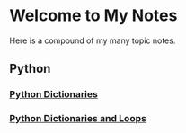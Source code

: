 # Welcome to My Notes

Here is a compound of my many topic notes.

## Python

### [Python Dictionaries](https://natasaur.github.io/LearningPython/PythonDictionaries)
### [Python Dictionaries and Loops](https://natasaur.github.io/LearningPython/PythonDictionariesAndLoops)
